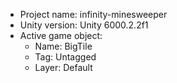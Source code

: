 <!-- UNITY CODE ASSIST INSTRUCTIONS START -->
- Project name: infinity-minesweeper
- Unity version: Unity 6000.2.2f1
- Active game object:
  - Name: BigTile
  - Tag: Untagged
  - Layer: Default
<!-- UNITY CODE ASSIST INSTRUCTIONS END -->